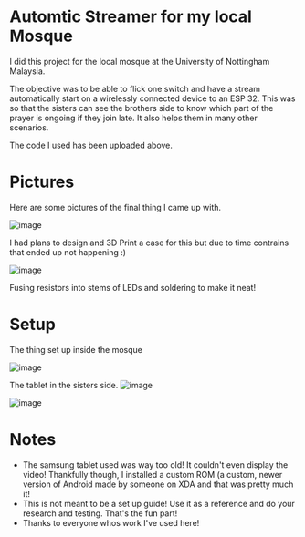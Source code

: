 # Automtic Streamer for my local Mosque

I did this project for the local mosque at the University of Nottingham Malaysia.

The objective was to be able to flick one switch and have a stream automatically start on a wirelessly connected device to an ESP 32. This was so that the sisters can see the brothers side to know which part of the prayer is ongoing if they join late. It also helps them in many other scenarios.

The code I used has been uploaded above. 

# Pictures 
Here are some pictures of the final thing I came up with. 

![image](https://user-images.githubusercontent.com/82392157/170873951-5af03e01-f276-431c-91a3-af73b7c027bf.png)

I had plans to design and 3D Print a case for this but due to time contrains that ended up not happening :)

![image](https://user-images.githubusercontent.com/82392157/170874138-cb99e35e-577f-4b3e-b99e-2984255f40c0.png)

Fusing resistors into stems of LEDs and soldering to make it neat!

# Setup
The thing set up inside the mosque

![image](https://user-images.githubusercontent.com/82392157/170874654-e522e17c-0d88-4ce5-b39d-7a11094e32cc.png)

The tablet in the sisters side.
![image](https://user-images.githubusercontent.com/82392157/170874230-c37daa16-8fa6-4d44-b33a-d2ec4c5bd7d1.png)

![image](https://user-images.githubusercontent.com/82392157/170874235-e0a92d4d-a7ff-46c2-8f28-19142978b0ed.png)



# Notes
  * The samsung tablet used was way too old! It couldn't even display the video! Thankfully though, I installed a custom ROM (a custom, newer version of Android made by someone on XDA and that was pretty much it!
  * This is not meant to be a set up guide! Use it as a reference and do your research and testing. That's the fun part!
  * Thanks to everyone whos work I've used here!


